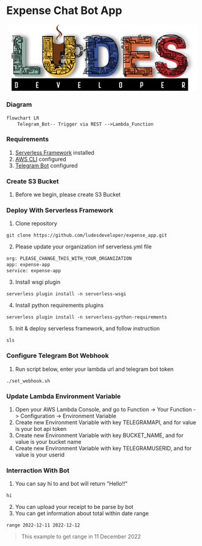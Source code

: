 # Expense Chat Bot App
<p align="center">
<img src="pic/ludes.png" width="500">
</p>

### **Diagram**
<!-- ![test](pic/diagram.png) -->
```mermaid
flowchart LR
    Telegram_Bot-- Trigger via REST -->Lambda_Function
```
### **Requirements**
1. [Serverless Framework](https://www.serverless.com/framework/docs/getting-started) installed
2. [AWS CLI](https://docs.aws.amazon.com/cli/latest/userguide/cli-configure-quickstart.html) configured
3. [Telegram Bot](https://core.telegram.org/bots/tutorial) configured
### **Create S3 Bucket**
1. Before we begin, please create S3 Bucket
### **Deploy With Serverless Framework**
1. Clone repository
```
git clone https://github.com/ludesdeveloper/expense_app.git
```
2. Please update your organization inf serverless.yml file
```
org: PLEASE_CHANGE_THIS_WITH_YOUR_ORGANIZATION
app: expense-app
service: expense-app
```
3. Install wsgi plugin 
```
serverless plugin install -n serverless-wsgi
```
4. Install python requirements plugins
```
serverless plugin install -n serverless-python-requirements
```
5. Init & deploy serverless framework, and follow instruction
```
sls
```
### **Configure Telegram Bot Webhook**
1. Run script below, enter your lambda url and telegram bot token 
```
./set_webhook.sh
```
### **Update Lambda Environment Variable**
1. Open your AWS Lambda Console, and go to Function -> Your Function -> Configuration -> Environment Variable
2. Create new Environment Variable with key TELEGRAMAPI, and for value is your bot api token
3. Create new Environment Variable with key BUCKET_NAME, and for value is your bucket name
4. Create new Environment Variable with key TELEGRAMUSERID, and for value is your userid
### **Interraction With Bot**
1. You can say hi to and bot will return "Hello!!"
```
hi
```
2. You can upload your receipt to be parse by bot 
3. You can get information about total within date range
```
range 2022-12-11 2022-12-12
```
> This example to get range in 11 December 2022
